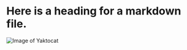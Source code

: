 # Here is a heading for a markdown file.

![Image of Yaktocat](https://octodex.github.com/images/yaktocat.png)
